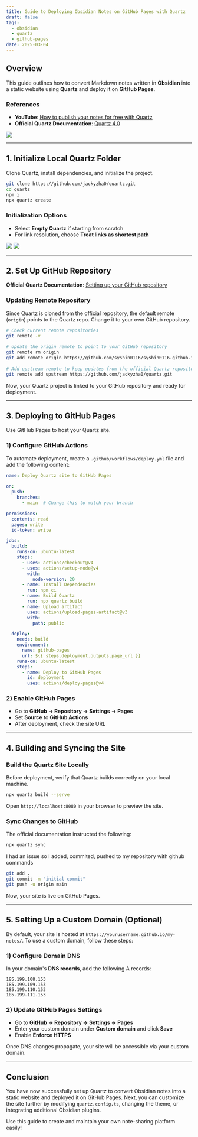 ```yaml
---
title: Guide to Deploying Obsidian Notes on GitHub Pages with Quartz
draft: false
tags:
  - obsidian
  - quartz
  - github-pages
date: 2025-03-04
---
```

## Overview

This guide outlines how to convert Markdown notes written in **Obsidian** into a static website using **Quartz** and deploy it on **GitHub Pages**.

### References
- **YouTube**: [How to publish your notes for free with Quartz](https://www.youtube.com/watch?v=6s6DT1yN4dw&t=1s)
- **Official Quartz Documentation**: [Quartz 4.0](https://quartz.jzhao.xyz/)

![](https://i.imgur.com/r5O2hdl.png)

---

## 1. Initialize Local Quartz Folder

Clone Quartz, install dependencies, and initialize the project.

```bash
git clone https://github.com/jackyzha0/quartz.git
cd quartz
npm i
npx quartz create
```

### Initialization Options

- Select **Empty Quartz** if starting from scratch
- For link resolution, choose **Treat links as shortest path**

![](https://i.imgur.com/z1HbfPW.png)
![](https://i.imgur.com/J5VcxZh.png)

---

## 2. Set Up GitHub Repository

**Official Quartz Documentation**: [Setting up your GitHub repository](https://quartz.jzhao.xyz/setting-up-your-GitHub-repository)

### Updating Remote Repository
Since Quartz is cloned from the official repository, the default remote (`origin`) points to the Quartz repo. Change it to your own GitHub repository.

```bash
# Check current remote repositories
git remote -v
 
# Update the origin remote to point to your GitHub repository
git remote rm origin
git add remote origin https://github.com/syshin0116/syshin0116.github.io.git
 
# Add upstream remote to keep updates from the official Quartz repository
git remote add upstream https://github.com/jackyzha0/quartz.git
```

Now, your Quartz project is linked to your GitHub repository and ready for deployment.

---

## 3. Deploying to GitHub Pages

Use GitHub Pages to host your Quartz site.

### 1) Configure GitHub Actions
To automate deployment, create a `.github/workflows/deploy.yml` file and add the following content:

```yaml
name: Deploy Quartz site to GitHub Pages
 
on:
  push:
    branches:
      - main  # Change this to match your branch

permissions:
  contents: read
  pages: write
  id-token: write

jobs:
  build:
    runs-on: ubuntu-latest
    steps:
      - uses: actions/checkout@v4
      - uses: actions/setup-node@v4
        with:
          node-version: 20
      - name: Install Dependencies
        run: npm ci
      - name: Build Quartz
        run: npx quartz build
      - name: Upload artifact
        uses: actions/upload-pages-artifact@v3
        with:
          path: public

  deploy:
    needs: build
    environment:
      name: github-pages
      url: ${{ steps.deployment.outputs.page_url }}
    runs-on: ubuntu-latest
    steps:
      - name: Deploy to GitHub Pages
        id: deployment
        uses: actions/deploy-pages@v4
```

### 2) Enable GitHub Pages
- Go to **GitHub → Repository → Settings → Pages**
- Set **Source** to **GitHub Actions**
- After deployment, check the site URL

---

## 4. Building and Syncing the Site

### Build the Quartz Site Locally
Before deployment, verify that Quartz builds correctly on your local machine.

```bash
npx quartz build --serve
```

Open `http://localhost:8080` in your browser to preview the site.

### Sync Changes to GitHub

The official documentation instructed the following:
```bash
npx quartz sync
```

I had an issue so I added, commited, pushed to my repository with github commands

```bash
git add .
git commit -m "initial commit"
git push -u origin main
```


Now, your site is live on GitHub Pages.

---

## 5. Setting Up a Custom Domain (Optional)

By default, your site is hosted at `https://yourusername.github.io/my-notes/`.
To use a custom domain, follow these steps:

### 1) Configure Domain DNS
In your domain's **DNS records**, add the following A records:

```
185.199.108.153
185.199.109.153
185.199.110.153
185.199.111.153
```

### 2) Update GitHub Pages Settings
- Go to **GitHub → Repository → Settings → Pages**
- Enter your custom domain under **Custom domain** and click **Save**
- Enable **Enforce HTTPS**

Once DNS changes propagate, your site will be accessible via your custom domain.

---

## Conclusion
You have now successfully set up Quartz to convert Obsidian notes into a static website and deployed it on GitHub Pages. Next, you can customize the site further by modifying `quartz.config.ts`, changing the theme, or integrating additional Obsidian plugins.

Use this guide to create and maintain your own note-sharing platform easily!

